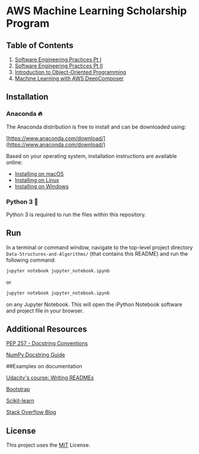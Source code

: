 # AWS Machine Learning Scholarship Program


## Table of Contents

1. [Software Engineering Practices Pt I]()
2. [Software Engineering Practices Pt II]()
3. [Introduction to Object-Oriented Programming]()
4. [Machine Learning with AWS DeepComposer]()
 
## Installation


### Anaconda :fire:

The Anaconda distribution is free to install and can be downloaded using:

[https://www.anaconda.com/download/](https://www.anaconda.com/download/)

Based on your operating system, installation instructions are available online:

- [Installing on macOS](https://docs.anaconda.com/anaconda/install/mac-os/)
- [Installing on Linux](https://docs.anaconda.com/anaconda/install/linux/)
- [Installing on Windows](https://docs.anaconda.com/anaconda/install/windows/)

### Python 3 :snake:

Python 3 is required to run the files within this repository.


## Run
In a terminal or command window, navigate to the top-level project directory `Data-Structures-and-Algorithms/` (that contains this README) and run the following command:

```bash
jupyter notebook jupyter_notebook.ipynb
```

or
```bash
jupyter notebook jupyter_notebook.ipynb
```

on any Jupyter Notebook.
This will open the iPython Notebook software and project file in your browser.


## Additional Resources

[PEP 257 - Docstring Conventions](https://www.python.org/dev/peps/pep-0257/)

[NumPy Docstring Guide](https://numpydoc.readthedocs.io/en/latest/format.html)


##Examples on documentation

[Udacity's course: Writing READMEs](https://classroom.udacity.com/courses/ud777)

[Bootstrap](https://github.com/twbs/bootstrap)

[Scikit-learn](https://github.com/scikit-learn/scikit-learn)

[Stack Overflow Blog](https://github.com/jjrunner/stackoverflow)

## License

This project uses the [MIT](https://choosealicense.com/licenses/mit/) License.